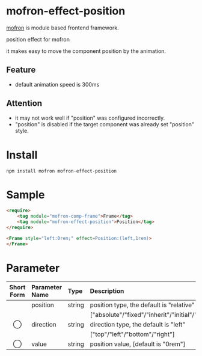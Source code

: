 # mofron-effect-position
[mofron](https://mofron.github.io/mofron/) is module based frontend framework.

position effect for mofron

it makes easy to move the component position by the animation.

## Feature
 - default animation speed is 300ms
## Attention
 - it may not work well if "position" was configured incorrectly.
 - "position" is disabled if the target component was already set "position" style.

# Install
```
npm install mofron mofron-effect-position
```

# Sample
```html
<require>
    <tag module="mofron-comp-frame">Frame</tag>
    <tag module="mofron-effect-position">Position</tag>
</require>

<Frame style="left:0rem;" effect=Position:(left,1rem)>
</Frame>
```

# Parameter

| Short<br>Form | Parameter Name | Type | Description |
|:-------------:|:---------------|:-----|:------------|
| | position | string | position type, the default is "relative" |
| | | | ["absolute"/"fixed"/"inherit"/"initial"/"relative"/"static"/"sticky"/"unset"] |
| ◯  | direction | string | direction type, the default is "left" |
| | | | ["top"/"left"/"bottom"/"right"] |
| ◯  | value | string | position value, [default is "0rem"] |

